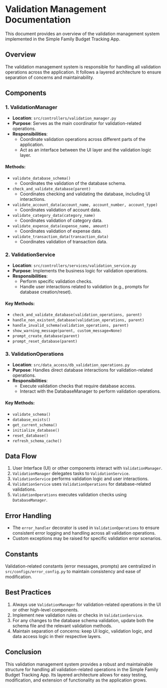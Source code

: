 # Validation Management Documentation

This document provides an overview of the validation management system implemented in the Simple Family Budget Tracking App.

## Overview

The validation management system is responsible for handling all validation operations across the application. It follows a layered architecture to ensure separation of concerns and maintainability.

## Components

### 1. ValidationManager

- **Location**: `src/controllers/validation_manager.py`
- **Purpose**: Serves as the main coordinator for validation-related operations.
- **Responsibilities**:
  - Coordinate validation operations across different parts of the application.
  - Act as an interface between the UI layer and the validation logic layer.

#### Methods:
- `validate_database_schema()`
  - Coordinates the validation of the database schema.
- `check_and_validate_database(parent)`
  - Coordinates checking and validating the database, including UI interactions.
- `validate_account_data(account_name, account_number, account_type)`
  - Coordinates validation of account data.
- `validate_category_data(category_name)`
  - Coordinates validation of category data.
- `validate_expense_data(expense_name, amount)`
  - Coordinates validation of expense data.
- `validate_transaction_data(transaction_data)`
  - Coordinates validation of transaction data.

### 2. ValidationService

- **Location**: `src/controllers/services/validation_service.py`
- **Purpose**: Implements the business logic for validation operations.
- **Responsibilities**:
  - Perform specific validation checks.
  - Handle user interactions related to validation (e.g., prompts for database creation/reset).

#### Key Methods:
- `check_and_validate_database(validation_operations, parent)`
- `handle_non_existent_database(validation_operations, parent)`
- `handle_invalid_schema(validation_operations, parent)`
- `show_warning_message(parent, custom_message=None)`
- `prompt_create_database(parent)`
- `prompt_reset_database(parent)`

### 3. ValidationOperations

- **Location**: `src/data_access/db_validation_operations.py`
- **Purpose**: Handles direct database interactions for validation-related operations.
- **Responsibilities**:
  - Execute validation checks that require database access.
  - Interact with the DatabaseManager to perform validation operations.

#### Key Methods:
- `validate_schema()`
- `database_exists()`
- `get_current_schema()`
- `initialize_database()`
- `reset_database()`
- `refresh_schema_cache()`

## Data Flow

1. User Interface (UI) or other components interact with `ValidationManager`.
2. `ValidationManager` delegates tasks to `ValidationService`.
3. `ValidationService` performs validation logic and user interactions.
4. `ValidationService` uses `ValidationOperations` for database-related validations.
5. `ValidationOperations` executes validation checks using `DatabaseManager`.

## Error Handling

- The `error_handler` decorator is used in `ValidationOperations` to ensure consistent error logging and handling across all validation operations.
- Custom exceptions may be raised for specific validation error scenarios.

## Constants

Validation-related constants (error messages, prompts) are centralized in `src/configs/error_config.py` to maintain consistency and ease of modification.

## Best Practices

1. Always use `ValidationManager` for validation-related operations in the UI or other high-level components.
2. Implement new validation rules or checks in `ValidationService`.
3. For any changes to the database schema validation, update both the schema file and the relevant validation methods.
4. Maintain separation of concerns: keep UI logic, validation logic, and data access logic in their respective layers.

## Conclusion

This validation management system provides a robust and maintainable structure for handling all validation-related operations in the Simple Family Budget Tracking App. Its layered architecture allows for easy testing, modification, and extension of functionality as the application grows.

